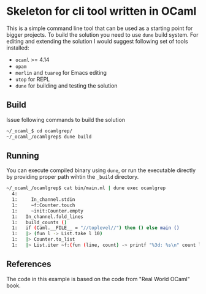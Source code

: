 # Skeleton for cli tool written in OCaml

This is a simple command line tool that can be used as a starting point for bigger projects. To build the solution you need to use `dune` build system. For editing and extending the solution I would suggest following set of tools installed:
* `ocaml` >= 4.14
* `opam`
* `merlin` and `tuareg` for Emacs editing
* `utop` for REPL
* `dune` for building and testing the solution

## Build

Issue following commands to build the solution

```sh
~/_ocaml_$ cd ocamlgrep/
~/_ocaml_/ocamlgrep$ dune build
```

## Running

You can execute compiled binary using `dune`, or run the executable directly by providing proper path wihtin the `_build` directory.

```sh
~/_ocaml_/ocamlgrep$ cat bin/main.ml | dune exec ocamlgrep
  4:                               
  1:     In_channel.stdin
  1:     ~f:Counter.touch
  1:     ~init:Counter.empty
  1:   In_channel.fold_lines
  1:   build_counts ()
  1:   if (Caml.__FILE__ = "//toplevel//") then () else main () 
  1:   |> (fun l -> List.take l 10)
  1:   |> Counter.to_list
  1:   |> List.iter ~f:(fun (line, count) -> printf "%3d: %s\n" count line)

```

## References

The code in this example is based on the code from "Real World OCaml" book.